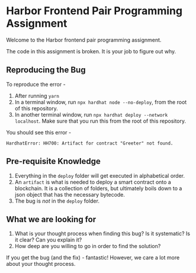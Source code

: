 # Harbor Frontend Pair Programming Assignment

Welcome to the Harbor frontend pair programming assignment.

The code in this assignment is broken. It is your job to figure out why.

## Reproducing the Bug

To reproduce the error -

1. After running `yarn`
2. In a terminal window, run `npx hardhat node --no-deploy`, from the root of this repository.
3. In another terminal window, run `npx hardhat deploy --network localhost`. Make sure that you run this from the root of this repository.

You should see this error -

```
HardhatError: HH700: Artifact for contract "Greeter" not found.
```

## Pre-requisite Knowledge

1. Everything in the `deploy` folder will get executed in alphabetical order.
2. An `artifact` is what is needed to deploy a smart contract onto a blockchain. It is a collection of folders, but ultimately boils down to a json object that has the necessary bytecode.
3. The bug is _not_ in the `deploy` folder.

## What we are looking for

1. What is your thought process when finding this bug? Is it systematic? Is it clear? Can you explain it?
2. How deep are you willing to go in order to find the solution?

If you get the bug (and the fix) - fantastic! However, we care a lot more about your thought process.
